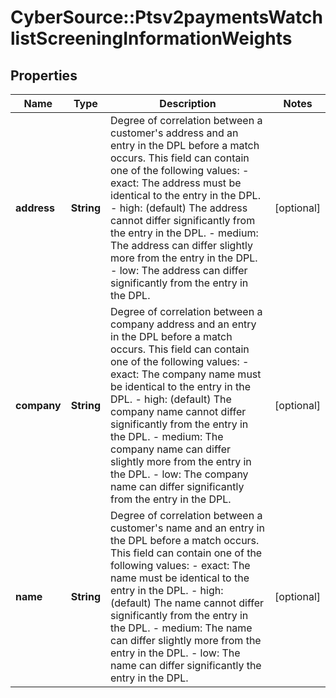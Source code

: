 # CyberSource::Ptsv2paymentsWatchlistScreeningInformationWeights

## Properties
Name | Type | Description | Notes
------------ | ------------- | ------------- | -------------
**address** | **String** | Degree of correlation between a customer&#39;s address and an entry in the DPL before a match occurs. This field can contain one of the following values: - exact: The address must be identical to the entry in the DPL. - high: (default) The address cannot differ significantly from the entry in the DPL. - medium: The address can differ slightly more from the entry in the DPL. - low: The address can differ significantly from the entry in the DPL.  | [optional] 
**company** | **String** | Degree of correlation between a company address and an entry in the DPL before a match occurs. This field can contain one of the following values: - exact: The company name must be identical to the entry in the DPL. - high: (default) The company name cannot differ significantly from the entry in the DPL. - medium: The company name can differ slightly more from the entry in the DPL. - low: The company name can differ significantly from the entry in the DPL.  | [optional] 
**name** | **String** | Degree of correlation between a customer&#39;s name and an entry in the DPL before a match occurs. This field can contain one of the following values: - exact: The name must be identical to the entry in the DPL. - high: (default) The name cannot differ significantly from the entry in the DPL. - medium: The name can differ slightly more from the entry in the DPL. - low: The name can differ significantly the entry in the DPL.  | [optional] 


